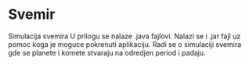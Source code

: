 # Svemir
Simulacija svemira
U prilogu se nalaze .java fajlovi.
Nalazi se i .jar fajl uz pomoc koga je moguce pokrenuti aplikaciju.
Radi se o simulaciji svemira gde se planete i komete stvaraju na odredjen period i padaju.
